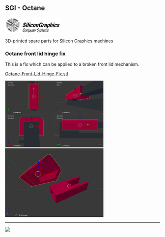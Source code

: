 ## SGI - Octane

<img src="https://github.com/flexion-unity/SGI-3DPrint/raw/main/img/SGI-Logo.png" width="180">

3D-printed spare parts for Silicon Graphics machines

### Octane front lid hinge fix

This is a fix which can be applied to a broken front lid mechanism.

[Octane-Front-Lid-Hinge-Fix.stl](Octane-Front-Lid-Hinge-Fix.stl)


<img src="https://raw.githubusercontent.com/flexion-unity/SGI-3DPrint/main/Octane/front-door/octane-clip-1.png" width="320">

<img src="https://raw.githubusercontent.com/flexion-unity/SGI-3DPrint/main/Octane/front-door/octane-clip-2.png" width="320">



<hr><img src="https://www.flexion.ch/cdn/img/flexion.svg" width="120">